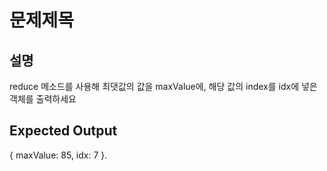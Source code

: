 # 문제제목

## 설명

reduce 메소드를 사용해 최댓값의 값을 maxValue에, 해당 값의 index를 idx에 넣은 객체를 출력하세요

## Expected Output

{ maxValue: 85, idx: 7 }.
